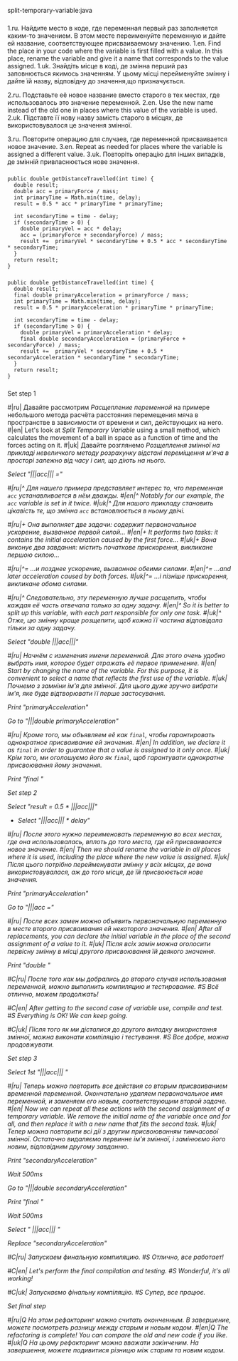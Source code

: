 split-temporary-variable:java

###

1.ru. Найдите место в коде, где переменная первый раз заполняется каким-то значением. В этом месте переименуйте переменную и дайте ей название, соответствующее присваиваемому значению.
1.en. Find the place in your code where the variable is first filled with a value. In this place, rename the variable and give it a name that corresponds to the value assigned.
1.uk. Знайдіть місце в коді, де змінна перший раз заповнюється якимось значенням. У цьому місці перейменуйте змінну і дайте їй назву, відповідну до значення,що призначується.

2.ru. Подставьте её новое название вместо старого в тех местах, где использовалось это значение переменной.
2.en. Use the new name instead of the old one in places where this value of the variable is used.
2.uk. Підставте її нову назву замість старого в місцях, де використовувалося це значення змінної.

3.ru. Повторите операцию для случаев, где переменной присваивается новое значение.
3.en. Repeat as needed for places where the variable is assigned a different value.
3.uk. Повторіть операцію для інших випадків, де змінній привласнюється нове значення.



###

```
public double getDistanceTravelled(int time) {
  double result;
  double acc = primaryForce / mass;
  int primaryTime = Math.min(time, delay);
  result = 0.5 * acc * primaryTime * primaryTime;

  int secondaryTime = time - delay;
  if (secondaryTime > 0) {
    double primaryVel = acc * delay;
    acc = (primaryForce + secondaryForce) / mass;
    result +=  primaryVel * secondaryTime + 0.5 * acc * secondaryTime * secondaryTime;
  }
  return result;
}
```

###

```
public double getDistanceTravelled(int time) {
  double result;
  final double primaryAcceleration = primaryForce / mass;
  int primaryTime = Math.min(time, delay);
  result = 0.5 * primaryAcceleration * primaryTime * primaryTime;

  int secondaryTime = time - delay;
  if (secondaryTime > 0) {
    double primaryVel = primaryAcceleration * delay;
    final double secondaryAcceleration = (primaryForce + secondaryForce) / mass;
    result +=  primaryVel * secondaryTime + 0.5 * secondaryAcceleration * secondaryTime * secondaryTime;
  }
  return result;
}
```

###

Set step 1

#|ru| Давайте рассмотрим <i>Расщепление переменной</i> на примере небольшого метода расчёта расстояния перемещения мяча в пространстве в зависимости от времени и сил, действующих на него.
#|en| Let's look at <i>Split Temporary Variable</i> using a small method, which calculates the movement of a ball in space as a function of time and the forces acting on it.
#|uk| Давайте розглянемо <i>Розщеплення змінної<i> на прикладі невеличкого методу розрахунку відстані переміщення м'яча в просторі залежно від часу і сил, що діють на нього.

Select "|||acc||| ="

#|ru|^ Для нашего примера представляет интерес то, что переменная <code>acc</code> устанавливается в нём дважды.
#|en|^ Notably for our example, the <code>acc</code> variable is set in it twice.
#|uk|^ Для нашого прикладу становить цікавість те, що змінна <code>acc</code> встановлюється в ньому двічі.

#|ru|+ Она выполняет две задачи: содержит первоначальное ускорение, вызванное первой силой…
#|en|+ It performs two tasks: it contains the initial acceleration caused by the first force…
#|uk|+ Вона виконує два завдання: містить початкове прискорення, викликане першою силою…

#|ru|^= …и позднее ускорение, вызванное обеими силами.
#|en|^= …and later acceleration caused by both forces.
#|uk|^= …і пізніше прискорення, викликане обома силами.

#|ru|^ Следовательно, эту переменную лучше расщепить, чтобы каждая её часть отвечала только за одну задачу.
#|en|^ So it is better to split up this variable, with each part responsible for only one task.
#|uk|^ Отже, цю змінну краще розщепити, щоб кожна її частина відповідала тільки за одну задачу.

Select "double |||acc|||"

#|ru| Начнём с изменения имени переменной. Для этого очень удобно выбрать имя, которое будет отражать её первое применение.
#|en| Start by changing the name of the variable. For this purpose, it is convenient to select a name that reflects the first use of the variable.
#|uk| Почнемо з замніни ім'я для змінної. Для цього дуже зручно вибрати ім'я, яке буде відтворювати її перше застосування.

Print "primaryAcceleration"

Go to "|||double primaryAcceleration"

#|ru| Кроме того, мы объявляем её как <code>final</code>, чтобы гарантировать однократное присваивание ей значения.
#|en| In addition, we declare it as <code>final</code> in order to guarantee that a value is assigned to it only once.
#|uk| Крім того, ми оголошуємо його як <code>final</code>, щоб гарантувати однократне присвоювання йому значення.

Print "final "

Set step 2

Select "result = 0.5 * |||acc|||"
+ Select "|||acc||| * delay"

#|ru| После этого нужно переименовать переменную во всех местах, где она использовалась, вплоть до того места, где ей присваивается новое значение.
#|en| Then we should rename the variable in all places where it is used, including the place where the new value is assigned.
#|uk| Після цього потрібно перейменувати змінну у всіх місцях, де вона використовувалася, аж до того місця, де їй присвоюється нове значення.

Print "primaryAcceleration"

Go to "|||acc ="

#|ru| После всех замен можно объявить первоначальную переменную в месте второго присваивания ей некоторого значения.
#|en| After all replacements, you can declare the initial variable in the place of the second assignment of a value to it.
#|uk| Після всіх замін можна оголосити первісну змінну в місці другого присвоювання їй деякого значення.

Print "double "

#C|ru| После того как мы добрались до второго случая использования переменной, можно выполнить компиляцию и тестирование.
#S Всё отлично, можем продолжать!

#C|en| After getting to the second case of variable use, compile and test.
#S Everything is OK! We can keep going.

#C|uk| Після того як ми дісталися до другого випадку використання змінної, можна виконати компіляцію і тестування.
#S Все добре, можна продовжувати.

Set step 3

Select 1st "|||acc||| "

#|ru| Теперь можно повторить все действия со вторым присваиванием временной переменной. Окончательно удаляем первоначальное имя переменной, и заменяем его новым, соответствующим второй задаче.
#|en| Now we can repeat all these actions with the second assignment of a temporary variable. We remove the initial name of the variable once and for all, and then replace it with a new name that fits the second task.
#|uk| Тепер можна повторити всі дії з другим присвоюванням тимчасової змінної. Остаточно видаляємо первинне ім'я змінної, і замінюємо його новим, відповідним другому завданню.

Print "secondaryAcceleration"

Wait 500ms

Go to "|||double secondaryAcceleration"

Print "final "

Wait 500ms

Select " |||acc||| "

Replace "secondaryAcceleration"

#C|ru| Запускаем финальную компиляцию.
#S Отлично, все работает!

#C|en| Let's perform the final compilation and testing.
#S Wonderful, it's all working!

#C|uk| Запускаємо фінальну компіляцію.
#S Супер, все працює.

Set final step

#|ru|Q На этом рефакторинг можно считать оконченным. В завершение, можете посмотреть разницу между старым и новым кодом.
#|en|Q The refactoring is complete! You can compare the old and new code if you like.
#|uk|Q На цьому рефакторинг можна вважати закінченим. На завершення, можете подивитися різницю між старим та новим кодом.
